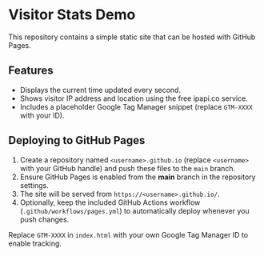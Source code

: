 # Visitor Stats Demo

This repository contains a simple static site that can be hosted with GitHub Pages.

## Features
- Displays the current time updated every second.
- Shows visitor IP address and location using the free ipapi.co service.
- Includes a placeholder Google Tag Manager snippet (replace `GTM-XXXX` with your ID).

## Deploying to GitHub Pages
1. Create a repository named `<username>.github.io` (replace `<username>` with your GitHub handle) and push these files to the `main` branch.
2. Ensure GitHub Pages is enabled from the **main** branch in the repository settings.
3. The site will be served from `https://<username>.github.io/`.
4. Optionally, keep the included GitHub Actions workflow (`.github/workflows/pages.yml`) to automatically deploy whenever you push changes.

Replace `GTM-XXXX` in `index.html` with your own Google Tag Manager ID to enable tracking.
